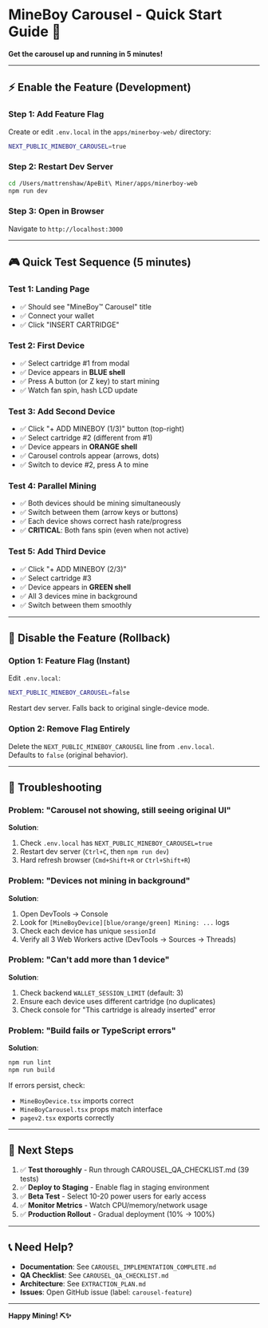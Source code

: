 # MineBoy Carousel - Quick Start Guide 🚀

**Get the carousel up and running in 5 minutes!**

---

## ⚡ Enable the Feature (Development)

### Step 1: Add Feature Flag
Create or edit `.env.local` in the `apps/minerboy-web/` directory:

```bash
NEXT_PUBLIC_MINEBOY_CAROUSEL=true
```

### Step 2: Restart Dev Server
```bash
cd /Users/mattrenshaw/ApeBit\ Miner/apps/minerboy-web
npm run dev
```

### Step 3: Open in Browser
Navigate to `http://localhost:3000`

---

## 🎮 Quick Test Sequence (5 minutes)

### Test 1: Landing Page
- ✅ Should see "MineBoy™ Carousel" title
- ✅ Connect your wallet
- ✅ Click "INSERT CARTRIDGE"

### Test 2: First Device
- ✅ Select cartridge #1 from modal
- ✅ Device appears in **BLUE shell**
- ✅ Press A button (or Z key) to start mining
- ✅ Watch fan spin, hash LCD update

### Test 3: Add Second Device
- ✅ Click "+ ADD MINEBOY (1/3)" button (top-right)
- ✅ Select cartridge #2 (different from #1)
- ✅ Device appears in **ORANGE shell**
- ✅ Carousel controls appear (arrows, dots)
- ✅ Switch to device #2, press A to mine

### Test 4: Parallel Mining
- ✅ Both devices should be mining simultaneously
- ✅ Switch between them (arrow keys or buttons)
- ✅ Each device shows correct hash rate/progress
- ✅ **CRITICAL**: Both fans spin (even when not active)

### Test 5: Add Third Device
- ✅ Click "+ ADD MINEBOY (2/3)"
- ✅ Select cartridge #3
- ✅ Device appears in **GREEN shell**
- ✅ All 3 devices mine in background
- ✅ Switch between them smoothly

---

## 🛑 Disable the Feature (Rollback)

### Option 1: Feature Flag (Instant)
Edit `.env.local`:
```bash
NEXT_PUBLIC_MINEBOY_CAROUSEL=false
```
Restart dev server. Falls back to original single-device mode.

### Option 2: Remove Flag Entirely
Delete the `NEXT_PUBLIC_MINEBOY_CAROUSEL` line from `.env.local`.  
Defaults to `false` (original behavior).

---

## 🐛 Troubleshooting

### Problem: "Carousel not showing, still seeing original UI"
**Solution**: 
1. Check `.env.local` has `NEXT_PUBLIC_MINEBOY_CAROUSEL=true`
2. Restart dev server (`Ctrl+C`, then `npm run dev`)
3. Hard refresh browser (`Cmd+Shift+R` or `Ctrl+Shift+R`)

### Problem: "Devices not mining in background"
**Solution**:
1. Open DevTools → Console
2. Look for `[MineBoyDevice][blue/orange/green] Mining: ...` logs
3. Check each device has unique `sessionId`
4. Verify all 3 Web Workers active (DevTools → Sources → Threads)

### Problem: "Can't add more than 1 device"
**Solution**:
1. Check backend `WALLET_SESSION_LIMIT` (default: 3)
2. Ensure each device uses different cartridge (no duplicates)
3. Check console for "This cartridge is already inserted" error

### Problem: "Build fails or TypeScript errors"
**Solution**:
```bash
npm run lint
npm run build
```
If errors persist, check:
- `MineBoyDevice.tsx` imports correct
- `MineBoyCarousel.tsx` props match interface
- `pagev2.tsx` exports correctly

---

## 📝 Next Steps

1. ✅ **Test thoroughly** - Run through CAROUSEL_QA_CHECKLIST.md (39 tests)
2. ✅ **Deploy to Staging** - Enable flag in staging environment
3. ✅ **Beta Test** - Select 10-20 power users for early access
4. ✅ **Monitor Metrics** - Watch CPU/memory/network usage
5. ✅ **Production Rollout** - Gradual deployment (10% → 100%)

---

## 📞 Need Help?

- **Documentation**: See `CAROUSEL_IMPLEMENTATION_COMPLETE.md`
- **QA Checklist**: See `CAROUSEL_QA_CHECKLIST.md`
- **Architecture**: See `EXTRACTION_PLAN.md`
- **Issues**: Open GitHub issue (label: `carousel-feature`)

---

**Happy Mining! ⛏️✨**



